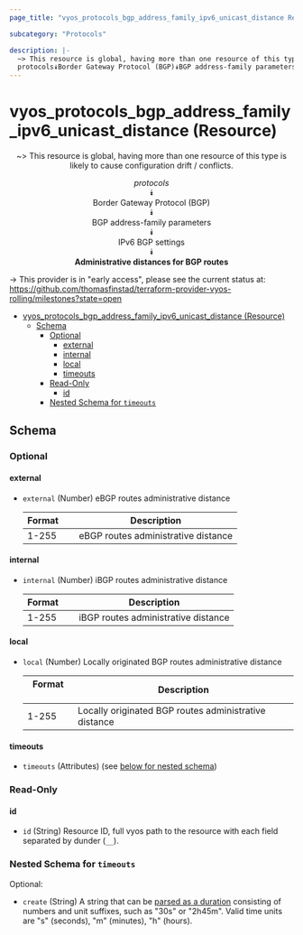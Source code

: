 ```yaml
---
page_title: "vyos_protocols_bgp_address_family_ipv6_unicast_distance Resource - vyos"

subcategory: "Protocols"

description: |-
  ~> This resource is global, having more than one resource of this type is likely to cause configuration drift / conflicts.
  protocols⯯Border Gateway Protocol (BGP)⯯BGP address-family parameters⯯IPv6 BGP settings⯯Administrative distances for BGP routes
---
```


# vyos_protocols_bgp_address_family_ipv6_unicast_distance (Resource)
<center>

~> This resource is global, having more than one resource of this type is likely to cause configuration drift / conflicts.

*protocols*  
⯯  
Border Gateway Protocol (BGP)  
⯯  
BGP address-family parameters  
⯯  
IPv6 BGP settings  
⯯  
**Administrative distances for BGP routes**


</center>

-> This provider is in "early access", please see the current status at: https://github.com/thomasfinstad/terraform-provider-vyos-rolling/milestones?state=open

<!--TOC-->

- [vyos_protocols_bgp_address_family_ipv6_unicast_distance (Resource)](#vyos_protocols_bgp_address_family_ipv6_unicast_distance-resource)
  - [Schema](#schema)
    - [Optional](#optional)
      - [external](#external)
      - [internal](#internal)
      - [local](#local)
      - [timeouts](#timeouts)
    - [Read-Only](#read-only)
      - [id](#id)
    - [Nested Schema for `timeouts`](#nested-schema-for-timeouts)

<!--TOC-->

<!-- schema generated by tfplugindocs -->
## Schema

### Optional

#### external
- `external` (Number) eBGP routes administrative distance

    |  Format  &emsp;|  Description                          |
    |----------|---------------------------------------|
    |  1-255   &emsp;|  eBGP routes administrative distance  |
#### internal
- `internal` (Number) iBGP routes administrative distance

    |  Format  &emsp;|  Description                          |
    |----------|---------------------------------------|
    |  1-255   &emsp;|  iBGP routes administrative distance  |
#### local
- `local` (Number) Locally originated BGP routes administrative distance

    |  Format  &emsp;|  Description                                            |
    |----------|---------------------------------------------------------|
    |  1-255   &emsp;|  Locally originated BGP routes administrative distance  |
#### timeouts
- `timeouts` (Attributes) (see [below for nested schema](#nestedatt--timeouts))

### Read-Only

#### id
- `id` (String) Resource ID, full vyos path to the resource with each field separated by dunder (`__`).

<a id="nestedatt--timeouts"></a>
### Nested Schema for `timeouts`

Optional:

- `create` (String) A string that can be [parsed as a duration](https://pkg.go.dev/time#ParseDuration) consisting of numbers and unit suffixes, such as &#34;30s&#34; or &#34;2h45m&#34;. Valid time units are &#34;s&#34; (seconds), &#34;m&#34; (minutes), &#34;h&#34; (hours).
